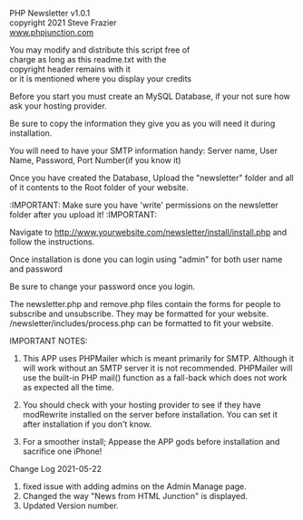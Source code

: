PHP Newsletter v1.0.1                                
copyright 2021 Steve Frazier                      
www.phpjunction.com                               
                                                   
You may modify and distribute this script free of  
charge as long as this readme.txt with the        
copyright header remains with it                  
or it is mentioned where you display your credits                      


Before you start you must create an MySQL Database, if your not sure how ask your hosting provider.

Be sure to copy the information they give you as you will need it during installation.

You will need to have your SMTP information handy: Server name, User Name, Password, Port Number(if you know it)

Once you have created the Database, Upload the "newsletter" folder and all of it contents to the Root folder of your website.

:IMPORTANT: Make sure you have 'write' permissions on the newsletter folder after you upload it! :IMPORTANT:

Navigate to http://www.yourwebsite.com/newsletter/install/install.php and follow the instructions.

Once installation is done you can login using "admin" for both user name and password

Be sure to change your password once you login.

The newsletter.php and remove.php files contain the forms for people to subscribe and unsubscribe. They may be formatted for your website.
/newsletter/includes/process.php can be formatted to fit your website.

IMPORTANT NOTES:
1. This APP uses PHPMailer which is meant primarily for SMTP. Although it will work without an SMTP server it is not recommended. 
   PHPMailer will use the built-in PHP mail() function as a fall-back which does not work as expected all the time.

2. You should check with your hosting provider to see if they have modRewrite installed on the server before installation.
   You can set it after installation if you don't know.

3. For a smoother install; Appease the APP gods before installation and sacrifice one iPhone!

Change Log
2021-05-22
  1. fixed issue with adding admins on the Admin Manage page.
  2. Changed the way "News from HTML Junction" is displayed.
  3. Updated Version number.
